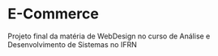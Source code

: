 # E-Commerce
Projeto final da matéria de WebDesign no curso de Análise e Desenvolvimento de Sistemas no IFRN
